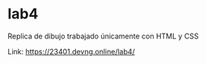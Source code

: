 # lab4
Replica de dibujo trabajado únicamente con HTML y CSS

Link: https://23401.devng.online/lab4/
